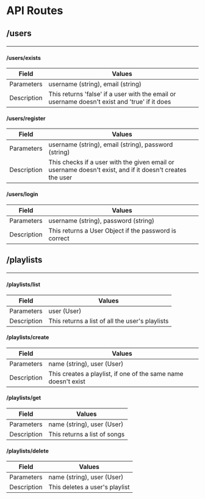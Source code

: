 # API Routes

## /users<hr>

#### /users/exists

| Field       | Values                                                                                        |
|-------------|-----------------------------------------------------------------------------------------------|
| Parameters  | username (string), email (string)                                                             |
| Description | This returns 'false' if a user with the email or username doesn't exist and 'true' if it does |

#### /users/register

| Field       | Values                                                                                                   |
|-------------|----------------------------------------------------------------------------------------------------------|
| Parameters  | username (string), email (string), password (string)                                                     |
| Description | This checks if a user with the given email or username doesn't exist, and if it doesn't creates the user |

#### /users/login

| Field       | Values                                                |
|-------------|-------------------------------------------------------|
| Parameters  | username (string), password (string)                  |
| Description | This returns a User Object if the password is correct |


## /playlists<hr>

#### /playlists/list

| Field       | Values                                          |
|-------------|-------------------------------------------------|
| Parameters  | user (User)                                     |
| Description | This returns a list of all the user's playlists |

#### /playlists/create

| Field       | Values                                                         |
|-------------|----------------------------------------------------------------|
| Parameters  | name (string), user (User)                                     |
| Description | This creates a playlist, if one of the same name doesn't exist |

#### /playlists/get

| Field       | Values                       |
|-------------|------------------------------|
| Parameters  | name (string), user (User)   |
| Description | This returns a list of songs |

#### /playlists/delete

| Field       | Values                         |
|-------------|--------------------------------|
| Parameters  | name (string), user (User)     |
| Description | This deletes a user's playlist |